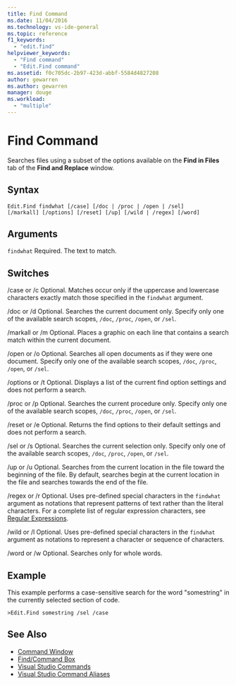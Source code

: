 ```yaml
---
title: Find Command
ms.date: 11/04/2016
ms.technology: vs-ide-general
ms.topic: reference
f1_keywords:
  - "edit.find"
helpviewer_keywords:
  - "Find command"
  - "Edit.Find command"
ms.assetid: f0c705dc-2b97-423d-abbf-5584d4827208
author: gewarren
ms.author: gewarren
manager: douge
ms.workload:
  - "multiple"
---
```

# Find Command
Searches files using a subset of the options available on the **Find in Files** tab of the **Find and Replace** window.

## Syntax

```
Edit.Find findwhat [/case] [/doc | /proc | /open | /sel]
[/markall] [/options] [/reset] [/up] [/wild | /regex] [/word]
```

## Arguments
 `findwhat`
 Required. The text to match.

## Switches
 /case or /c
 Optional. Matches occur only if the uppercase and lowercase characters exactly match those specified in the `findwhat` argument.

 /doc or /d
 Optional. Searches the current document only. Specify only one of the available search scopes, `/doc`, `/proc`, `/open`, or `/sel`.

 /markall or /m
 Optional. Places a graphic on each line that contains a search match within the current document.

 /open or /o
 Optional. Searches all open documents as if they were one document. Specify only one of the available search scopes, `/doc`, `/proc`, `/open`, or `/sel`.

 /options or /t
 Optional. Displays a list of the current find option settings and does not perform a search.

 /proc or /p
 Optional. Searches the current procedure only. Specify only one of the available search scopes, `/doc`, `/proc`, `/open`, or `/sel`.

 /reset or /e
 Optional. Returns the find options to their default settings and does not perform a search.

 /sel or /s
 Optional. Searches the current selection only. Specify only one of the available search scopes, `/doc`, `/proc`, `/open`, or `/sel`.

 /up or /u
 Optional. Searches from the current location in the file toward the beginning of the file. By default, searches begin at the current location in the file and searches towards the end of the file.

 /regex or /r
 Optional. Uses pre-defined special characters in the `findwhat` argument as notations that represent patterns of text rather than the literal characters. For a complete list of regular expression characters, see [Regular Expressions](../../ide/using-regular-expressions-in-visual-studio.md).

 /wild or /l
 Optional. Uses pre-defined special characters in the `findwhat` argument as notations to represent a character or sequence of characters.

 /word or /w
 Optional. Searches only for whole words.

## Example
 This example performs a case-sensitive search for the word "somestring" in the currently selected section of code.

```
>Edit.Find somestring /sel /case
```

## See Also

- [Command Window](../../ide/reference/command-window.md)
- [Find/Command Box](../../ide/find-command-box.md)
- [Visual Studio Commands](../../ide/reference/visual-studio-commands.md)
- [Visual Studio Command Aliases](../../ide/reference/visual-studio-command-aliases.md)
